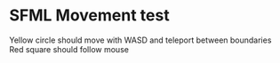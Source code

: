 # SFML Movement test
Yellow circle should move with WASD and teleport between boundaries
<br>
Red square should follow mouse
